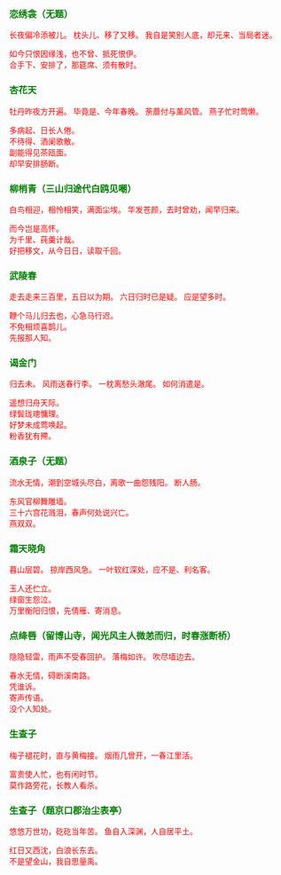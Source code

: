<style type="text/css">
    .markdown-body{text-align: left;}
    h3{color:green}
    article{font-family:"楷体";color:red}
</style>

### 恋绣衾（无题）
<article>
长夜偏冷添被儿。  
枕头儿、移了又移。  
我自是笑别人底，却元来、当局者迷。  

如今只恨因缘浅，也不曾、抵死恨伊。  
合手下、安排了，那筵席、须有散时。  
</article>

### 杏花天
<article>
牡丹昨夜方开遍。  
毕竟是、今年春晚。  
荼蘼付与薰风管。  
燕子忙时莺懒。  

多病起、日长人倦。  
不待得、酒阑歌散。  
副能得见茶瓯面。  
却早安排肠断。  
</article>

### 柳梢青（三山归途代白鸥见嘲）
<article>
白鸟相迎，相怜相笑，满面尘埃。  
华发苍颜，去时曾劝，闻早归来。  

而今岂是高怀。  
为千里、莼羹计哉。  
好把移文，从今日日，读取千回。  
</article>

### 武陵春
<article>
走去走来三百里，五日以为期。  
六日归时已是疑。  
应是望多时。  

鞭个马儿归去也，心急马行迟。  
不免相烦喜鹊儿。  
先报那人知。  
</article>

### 谒金门
<article>
归去未。  
风雨送春行李。  
一枕离愁头澈尾。  
如何消遣是。  

遥想归舟天际。  
绿鬓珑璁慵理。  
好梦未成莺唤起。  
粉香犹有殢。  
</article>

### 酒泉子（无题）
<article>
流水无情，潮到空城头尽白，离歌一曲怨残阳。  
断人肠。  

东风官柳舞雕墙。  
三十六宫花溅泪，春声何处说兴亡。  
燕双双。  
</article>

### 霜天晓角
<article>
暮山层碧。  
掠岸西风急。  
一叶软红深处，应不是、利名客。  

玉人还伫立。  
绿窗生怨泣。  
万里衡阳归恨，先倩雁、寄消息。  
</article>

### 点绛唇（留博山寺，闻光风主人微恙而归，时春涨断桥）
<article>
隐隐轻雷，雨声不受春回护。  
落梅如许。  
吹尽墙边去。  

春水无情，碍断溪南路。  
凭谁诉。  
寄声传语。  
没个人知处。  
</article>

### 生查子
<article>
梅子褪花时，直与黄梅接。  
烟雨几曾开，一春江里活。  

富贵使人忙，也有闲时节。  
莫作路旁花，长教人看杀。  
</article>

### 生查子（题京口郡治尘表亭）
<article>
悠悠万世功，矻矻当年苦。  
鱼自入深渊，人自居平土。  

红日又西沈，白浪长东去。  
不是望金山，我自思量禹。  
</article>


